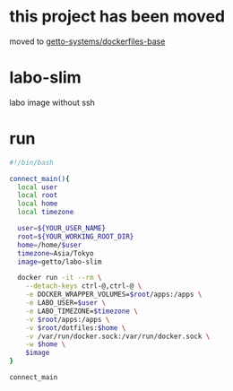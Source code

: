 # this project has been moved

moved to [getto-systems/dockerfiles-base](https://github.com/getto-systems/dockerfiles-base)

# labo-slim

labo image without ssh

# run

```bash
#!/bin/bash

connect_main(){
  local user
  local root
  local home
  local timezone

  user=${YOUR_USER_NAME}
  root=${YOUR_WORKING_ROOT_DIR}
  home=/home/$user
  timezone=Asia/Tokyo
  image=getto/labo-slim

  docker run -it --rm \
    --detach-keys ctrl-@,ctrl-@ \
    -e DOCKER_WRAPPER_VOLUMES=$root/apps:/apps \
    -e LABO_USER=$user \
    -e LABO_TIMEZONE=$timezone \
    -v $root/apps:/apps \
    -v $root/dotfiles:$home \
    -v /var/run/docker.sock:/var/run/docker.sock \
    -w $home \
    $image
}

connect_main
```
